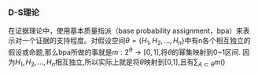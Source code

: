 ### D-S理论  
在证据理论中，使用基本质量指派（base probability assignment，bpa）来表示对一个证据的支持程度。对假设空间$\theta=\{H_1,H_2,\ldots,H_n\}$中有n各个相互独立的假设或命题,那么bpa所做的事就是$m:2^\theta\rightarrow[0,1]$,将$\theta$的幂集映射到0~1区间.  因为$H_1,H_2,\ldots,H_n$相互独立,所以实际上就是将$\theta$映射到[0,1],且有$\sum_{A\subset\theta}m()$